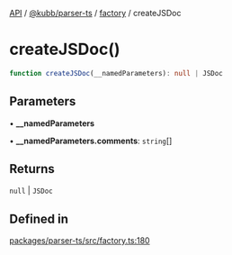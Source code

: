 [API](../../../../../packages.md) / [@kubb/parser-ts](../../../index.md) / [factory](../index.md) / createJSDoc

# createJSDoc()

```ts
function createJSDoc(__namedParameters): null | JSDoc
```

## Parameters

• **\_\_namedParameters**

• **\_\_namedParameters.comments**: `string`[]

## Returns

`null` \| `JSDoc`

## Defined in

[packages/parser-ts/src/factory.ts:180](https://github.com/kubb-project/kubb/blob/ff80665146ae086e044807d0072fda660e72e1fd/packages/parser-ts/src/factory.ts#L180)
